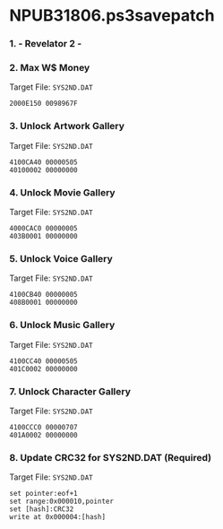 # NPUB31806.ps3savepatch

### 1. - Revelator 2 -
### 2. Max W$ Money

Target File: `SYS2ND.DAT`

```
2000E150 0098967F
```

### 3. Unlock Artwork Gallery

Target File: `SYS2ND.DAT`

```
4100CA40 00000505
40100002 00000000
```

### 4. Unlock Movie Gallery

Target File: `SYS2ND.DAT`

```
4000CAC0 00000005
403B0001 00000000
```

### 5. Unlock Voice Gallery

Target File: `SYS2ND.DAT`

```
4100CB40 00000005
408B0001 00000000
```

### 6. Unlock Music Gallery

Target File: `SYS2ND.DAT`

```
4100CC40 00000505
401C0002 00000000
```

### 7. Unlock Character Gallery

Target File: `SYS2ND.DAT`

```
4100CCC0 00000707
401A0002 00000000
```

### 8. Update CRC32 for SYS2ND.DAT (Required)

Target File: `SYS2ND.DAT`

```
set pointer:eof+1
set range:0x000010,pointer
set [hash]:CRC32
write at 0x000004:[hash]
```

